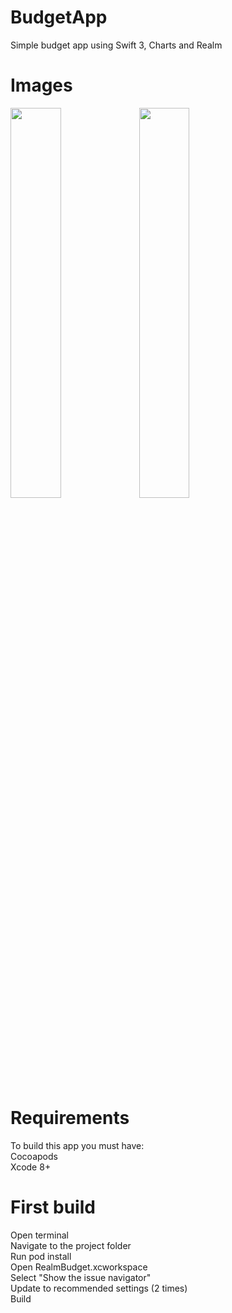 # BudgetApp
Simple budget app using Swift 3, Charts and Realm

# Images
<img width="40%" src="http://i.imgur.com/UfA2n7q.png"></img> <img width="40%" src="http://i.imgur.com/07OXlSK.png"></img>

# Requirements
To build this app you must have: <br />
Cocoapods <br />
Xcode 8+ <br />

# First build 
Open terminal <br />
Navigate to the project folder <br />
Run pod install <br />
Open RealmBudget.xcworkspace <br />
Select "Show the issue navigator" <br />
Update to recommended settings (2 times) <br />
Build
